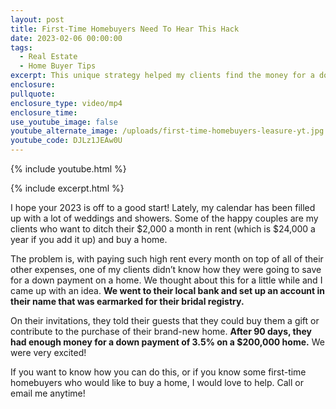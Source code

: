 ```yaml
---
layout: post
title: First-Time Homebuyers Need To Hear This Hack
date: 2023-02-06 00:00:00
tags:
  - Real Estate
  - Home Buyer Tips
excerpt: This unique strategy helped my clients find the money for a down payment.
enclosure:
pullquote:
enclosure_type: video/mp4
enclosure_time:
use_youtube_image: false
youtube_alternate_image: /uploads/first-time-homebuyers-leasure-yt.jpg
youtube_code: DJLz1JEAw0U
---
```

{% include youtube.html %}

{% include excerpt.html %}

I hope your 2023 is off to a good start! Lately, my calendar has been filled up with a lot of weddings and showers. Some of the happy couples are my clients who want to ditch their $2,000 a month in rent (which is $24,000 a year if you add it up) and buy a home.&nbsp;

The problem is, with paying such high rent every month on top of all of their other expenses, one of my clients didn’t know how they were going to save for a down payment on a home. We thought about this for a little while and I came up with an idea. **We went to their local bank and set up an account in their name that was earmarked for their bridal registry.&nbsp;**

On their invitations, they told their guests that they could buy them a gift or contribute to the purchase of their brand-new home. **After 90 days, they had enough money for a down payment of 3.5% on a $200,000 home.** We were very excited!&nbsp;

If you want to know how you can do this, or if you know some first-time homebuyers who would like to buy a home, I would love to help. Call or email me anytime!